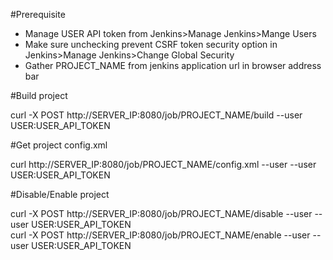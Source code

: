 #Prerequisite

* Manage USER API token from Jenkins>Manage Jenkins>Mange Users  
* Make sure unchecking prevent CSRF token security option in Jenkins>Manage Jenkins>Change Global Security  
* Gather PROJECT_NAME from jenkins application url in browser address bar  

#Build project

curl -X POST http://SERVER_IP:8080/job/PROJECT_NAME/build --user USER:USER_API_TOKEN  

#Get project config.xml  

curl http://SERVER_IP:8080/job/PROJECT_NAME/config.xml --user --user USER:USER_API_TOKEN  

#Disable/Enable project

curl -X POST http://SERVER_IP:8080/job/PROJECT_NAME/disable --user --user USER:USER_API_TOKEN  
curl -X POST http://SERVER_IP:8080/job/PROJECT_NAME/enable --user --user USER:USER_API_TOKEN  
